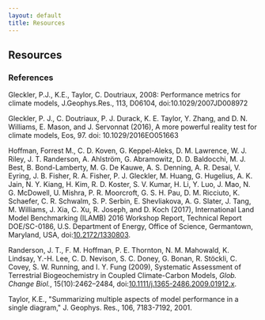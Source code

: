 ```yaml
---
layout: default
title: Resources
---
```


## Resources

### References ###

<div id="bib">

<p> Gleckler, P.J., K.E., Taylor, C. Doutriaux, 2008:  Performance metrics for climate models, J.Geophys.Res., 113, D06104, doi:10.1029/2007JD008972 </p>

<p> Gleckler, P. J., C. Doutriaux, P. J. Durack, K. E. Taylor, Y. Zhang, and D. N. Williams, E. Mason, and J. Servonnat (2016), A more powerful reality test for climate models, Eos, 97. doi: 10.1029/2016EO051663 </p>

<a name="Hoffman_ILAMB_20170401"></a>
<p>Hoffman, Forrest M., C. D. Koven, G. Keppel-Aleks, D. M. Lawrence, W. J. Riley, J. T. Randerson, A. Ahlstr&ouml;m, G. Abramowitz, D. D. Baldocchi, M. J. Best, B. Bond-Lamberty, M. G. De Kauwe, A. S. Denning, A. R. Desai, V. Eyring, J. B. Fisher, R. A. Fisher, P. J. Gleckler, M. Huang, G. Hugelius, A. K. Jain, N. Y. Kiang, H. Kim, R. D. Koster, S. V. Kumar, H. Li, Y. Luo, J. Mao, N. G. McDowell, U. Mishra, P. R. Moorcroft, G. S. H. Pau, D. M. Ricciuto, K. Schaefer, C. R. Schwalm, S. P. Serbin, E. Shevliakova, A. G. Slater, J. Tang, M. Williams, J. Xia, C. Xu, R. Joseph, and D. Koch (2017), International Land Model Benchmarking (ILAMB) 2016 Workshop Report, Technical Report DOE/SC-0186, U.S. Department of Energy, Office of Science, Germantown, Maryland, USA, doi:<a target="_blank" href="https://dx.doi.org/10.2172/1330803">10.2172/1330803</a>.</p>

<a name="Randerson_GCB_20091001"></a>
<p>Randerson, J. T., F. M. Hoffman, P. E. Thornton, N. M. Mahowald, K. Lindsay, Y.-H. Lee, C. D. Nevison, S. C. Doney, G. Bonan, R. St&ouml;ckli, C. Covey, S. W. Running, and I. Y. Fung (2009), Systematic Assessment of Terrestrial Biogeochemistry in Coupled Climate-Carbon Models, <i>Glob. Change Biol.</i>, 15(10):2462–2484, doi:<a target="_blank" href="https://dx.doi.org/10.1111/j.1365-2486.2009.01912.x">10.1111/j.1365-2486.2009.01912.x</a>.</p>

<p> Taylor, K.E., "Summarizing multiple aspects of model performance in a single diagram," J. Geophys. Res., 106, 7183-7192, 2001. </p>

</div>

